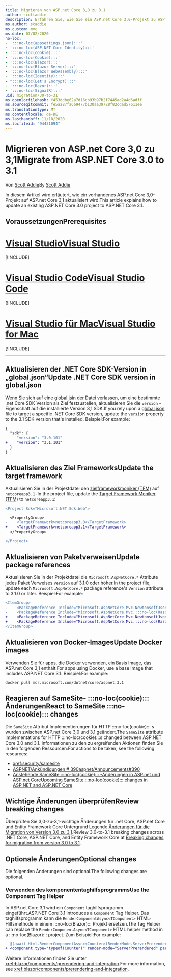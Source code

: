 ```yaml
---
title: Migrieren von ASP.net Core 3,0 zu 3,1
author: scottaddie
description: Erfahren Sie, wie Sie ein ASP.net Core 3,0-Projekt zu ASP.net Core 3,1 migrieren.
ms.author: scaddie
ms.custom: mvc
ms.date: 07/02/2020
no-loc:
- ':::no-loc(appsettings.json):::'
- ':::no-loc(ASP.NET Core Identity):::'
- ':::no-loc(cookie):::'
- ':::no-loc(Cookie):::'
- ':::no-loc(Blazor):::'
- ':::no-loc(Blazor Server):::'
- ':::no-loc(Blazor WebAssembly):::'
- ':::no-loc(Identity):::'
- ":::no-loc(Let's Encrypt):::"
- ':::no-loc(Razor):::'
- ':::no-loc(SignalR):::'
uid: migration/30-to-31
ms.openlocfilehash: f453ddbe62a7d16cb93b97b2f7445ad2a4d6adff
ms.sourcegitcommit: fe5a287fa6b9477b130aa39728f82cdad57611ee
ms.translationtype: MT
ms.contentlocale: de-DE
ms.lasthandoff: 11/10/2020
ms.locfileid: "94431094"
---
```

# <a name="migrate-from-aspnet-core-30-to-31"></a><span data-ttu-id="313ed-103">Migrieren von ASP.net Core 3,0 zu 3,1</span><span class="sxs-lookup"><span data-stu-id="313ed-103">Migrate from ASP.NET Core 3.0 to 3.1</span></span>

<span data-ttu-id="313ed-104">Von [Scott Addie](https://github.com/scottaddie)</span><span class="sxs-lookup"><span data-stu-id="313ed-104">By [Scott Addie](https://github.com/scottaddie)</span></span>

<span data-ttu-id="313ed-105">In diesem Artikel wird erläutert, wie ein vorhandenes ASP.net Core 3,0-Projekt auf ASP.net Core 3,1 aktualisiert wird.</span><span class="sxs-lookup"><span data-stu-id="313ed-105">This article explains how to update an existing ASP.NET Core 3.0 project to ASP.NET Core 3.1.</span></span>

## <a name="prerequisites"></a><span data-ttu-id="313ed-106">Voraussetzungen</span><span class="sxs-lookup"><span data-stu-id="313ed-106">Prerequisites</span></span>

# <a name="visual-studio"></a>[<span data-ttu-id="313ed-107">Visual Studio</span><span class="sxs-lookup"><span data-stu-id="313ed-107">Visual Studio</span></span>](#tab/visual-studio)

[!INCLUDE[](~/includes/net-core-prereqs-vs-3.1.md)]

# <a name="visual-studio-code"></a>[<span data-ttu-id="313ed-108">Visual Studio Code</span><span class="sxs-lookup"><span data-stu-id="313ed-108">Visual Studio Code</span></span>](#tab/visual-studio-code)

[!INCLUDE[](~/includes/net-core-prereqs-vsc-3.1.md)]

# <a name="visual-studio-for-mac"></a>[<span data-ttu-id="313ed-109">Visual Studio für Mac</span><span class="sxs-lookup"><span data-stu-id="313ed-109">Visual Studio for Mac</span></span>](#tab/visual-studio-mac)

[!INCLUDE[](~/includes/net-core-prereqs-mac-3.1.md)]

---

## <a name="update-net-core-sdk-version-in-globaljson"></a><span data-ttu-id="313ed-110">Aktualisieren der .NET Core SDK-Version in „global.json“</span><span class="sxs-lookup"><span data-stu-id="313ed-110">Update .NET Core SDK version in global.json</span></span>

<span data-ttu-id="313ed-111">Wenn Sie sich auf eine [global.jsin](/dotnet/core/tools/global-json) der Datei verlassen, um eine bestimmte .net Core SDK Version als Ziel festzustellen, aktualisieren Sie die `version` -Eigenschaft auf die installierte Version 3,1 SDK.</span><span class="sxs-lookup"><span data-stu-id="313ed-111">If you rely upon a [global.json](/dotnet/core/tools/global-json) file to target a specific .NET Core SDK version, update the `version` property to the 3.1 SDK version that's installed.</span></span> <span data-ttu-id="313ed-112">Beispiel:</span><span class="sxs-lookup"><span data-stu-id="313ed-112">For example:</span></span>

```diff
{
  "sdk": {
-    "version": "3.0.101"
+    "version": "3.1.101"
  }
}
```

## <a name="update-the-target-framework"></a><span data-ttu-id="313ed-113">Aktualisieren des Ziel Frameworks</span><span class="sxs-lookup"><span data-stu-id="313ed-113">Update the target framework</span></span>

<span data-ttu-id="313ed-114">Aktualisieren Sie in der Projektdatei den [zielframeworkmoniker (TFM)](/dotnet/standard/frameworks) auf `netcoreapp3.1` :</span><span class="sxs-lookup"><span data-stu-id="313ed-114">In the project file, update the [Target Framework Moniker (TFM)](/dotnet/standard/frameworks) to `netcoreapp3.1`:</span></span>

```diff
<Project Sdk="Microsoft.NET.Sdk.Web">

  <PropertyGroup>
-    <TargetFramework>netcoreapp3.0</TargetFramework>
+    <TargetFramework>netcoreapp3.1</TargetFramework>
  </PropertyGroup>

</Project>
```

## <a name="update-package-references"></a><span data-ttu-id="313ed-115">Aktualisieren von Paketverweisen</span><span class="sxs-lookup"><span data-stu-id="313ed-115">Update package references</span></span>

<span data-ttu-id="313ed-116">Aktualisieren Sie in der Projektdatei die `Microsoft.AspNetCore.*` Attribute jedes Paket Verweises `Version` auf 3.1.0 oder höher.</span><span class="sxs-lookup"><span data-stu-id="313ed-116">In the project file, update each `Microsoft.AspNetCore.*` package reference's `Version` attribute to 3.1.0 or later.</span></span> <span data-ttu-id="313ed-117">Beispiel:</span><span class="sxs-lookup"><span data-stu-id="313ed-117">For example:</span></span>

```diff
<ItemGroup>
-    <PackageReference Include="Microsoft.AspNetCore.Mvc.NewtonsoftJson" Version="3.0.0" />
-    <PackageReference Include="Microsoft.AspNetCore.Mvc.:::no-loc(Razor):::.RuntimeCompilation" Version="3.0.0" Condition="'$(Configuration)' == 'Debug'" />
+    <PackageReference Include="Microsoft.AspNetCore.Mvc.NewtonsoftJson" Version="3.1.1" />
+    <PackageReference Include="Microsoft.AspNetCore.Mvc.:::no-loc(Razor):::.RuntimeCompilation" Version="3.1.1" Condition="'$(Configuration)' == 'Debug'" />
</ItemGroup>
```

## <a name="update-docker-images"></a><span data-ttu-id="313ed-118">Aktualisieren von Docker-Images</span><span class="sxs-lookup"><span data-stu-id="313ed-118">Update Docker images</span></span>

<span data-ttu-id="313ed-119">Verwenden Sie für apps, die Docker verwenden, ein Basis Image, das ASP.net Core 3,1 enthält.</span><span class="sxs-lookup"><span data-stu-id="313ed-119">For apps using Docker, use a base image that includes ASP.NET Core 3.1.</span></span> <span data-ttu-id="313ed-120">Beispiel:</span><span class="sxs-lookup"><span data-stu-id="313ed-120">For example:</span></span>

```console
docker pull mcr.microsoft.com/dotnet/core/aspnet:3.1
```

## <a name="react-to-samesite-no-loccookie-changes"></a><span data-ttu-id="313ed-121">Reagieren auf SameSite- :::no-loc(cookie)::: Änderungen</span><span class="sxs-lookup"><span data-stu-id="313ed-121">React to SameSite :::no-loc(cookie)::: changes</span></span>

<span data-ttu-id="313ed-122">Die `SameSite` Attribut Implementierungen für HTTP :::no-loc(cookie)::: s wurden zwischen ASP.net Core 3,0 und 3,1 geändert.</span><span class="sxs-lookup"><span data-stu-id="313ed-122">The `SameSite` attribute implementations for HTTP :::no-loc(cookie):::s changed between ASP.NET Core 3.0 and 3.1.</span></span> <span data-ttu-id="313ed-123">Informationen zu den zu ergreifenden Aktionen finden Sie in den folgenden Ressourcen:</span><span class="sxs-lookup"><span data-stu-id="313ed-123">For actions to be taken, see the following resources:</span></span>

* <xref:security/samesite>
* [<span data-ttu-id="313ed-124">ASPNET/Ankündigungen # 390</span><span class="sxs-lookup"><span data-stu-id="313ed-124">aspnet/Announcements#390</span></span>](https://github.com/aspnet/Announcements/issues/390)
* <span data-ttu-id="313ed-125">[Anstehende SameSite :::no-loc(cookie)::: -Änderungen in ASP.net und ASP.net Core](https://devblogs.microsoft.com/aspnet/upcoming-samesite-:::no-loc(cookie):::-changes-in-asp-net-and-asp-net-core/)</span><span class="sxs-lookup"><span data-stu-id="313ed-125">[Upcoming SameSite :::no-loc(cookie)::: changes in ASP.NET and ASP.NET Core](https://devblogs.microsoft.com/aspnet/upcoming-samesite-:::no-loc(cookie):::-changes-in-asp-net-and-asp-net-core/)</span></span>

## <a name="review-breaking-changes"></a><span data-ttu-id="313ed-126">Wichtige Änderungen überprüfen</span><span class="sxs-lookup"><span data-stu-id="313ed-126">Review breaking changes</span></span>

<span data-ttu-id="313ed-127">Überprüfen Sie 3,0-zu-3,1-wichtige Änderungen für .net Core, ASP.net Core und Entity Framework Core Untergrund Legende [Änderungen für die Migration von Version 3,0 zu 3,1](/dotnet/core/compatibility/3.0-3.1).</span><span class="sxs-lookup"><span data-stu-id="313ed-127">Review 3.0-to-3.1 breaking changes across .NET Core, ASP.NET Core, and Entity Framework Core at [Breaking changes for migration from version 3.0 to 3.1](/dotnet/core/compatibility/3.0-3.1).</span></span>

## <a name="optional-changes"></a><span data-ttu-id="313ed-128">Optionale Änderungen</span><span class="sxs-lookup"><span data-stu-id="313ed-128">Optional changes</span></span>

<span data-ttu-id="313ed-129">Die folgenden Änderungen sind optional.</span><span class="sxs-lookup"><span data-stu-id="313ed-129">The following changes are optional.</span></span>

### <a name="use-the-component-tag-helper"></a><span data-ttu-id="313ed-130">Verwenden des komponententaghilfsprogramms</span><span class="sxs-lookup"><span data-stu-id="313ed-130">Use the Component Tag Helper</span></span>

<span data-ttu-id="313ed-131">In ASP.net Core 3,1 wird ein `Component` taghilfsprogramm eingeführt.</span><span class="sxs-lookup"><span data-stu-id="313ed-131">ASP.NET Core 3.1 introduces a `Component` Tag Helper.</span></span> <span data-ttu-id="313ed-132">Das taghilfsprogramm kann die `RenderComponentAsync<TComponent>` HTML-Hilfsmethode in einem :::no-loc(Blazor)::: Projekt ersetzen.</span><span class="sxs-lookup"><span data-stu-id="313ed-132">The Tag Helper can replace the `RenderComponentAsync<TComponent>` HTML helper method in a :::no-loc(Blazor)::: project.</span></span> <span data-ttu-id="313ed-133">Zum Beispiel:</span><span class="sxs-lookup"><span data-stu-id="313ed-133">For example:</span></span>

```diff
- @(await Html.RenderComponentAsync<Counter>(RenderMode.ServerPrerendered, new { IncrementAmount = 10 }))
+ <component type="typeof(Counter)" render-mode="ServerPrerendered" param-IncrementAmount="10" />
```

<span data-ttu-id="313ed-134">Weitere Informationen finden Sie unter <xref:blazor/components/prerendering-and-integration>.</span><span class="sxs-lookup"><span data-stu-id="313ed-134">For more information, see <xref:blazor/components/prerendering-and-integration>.</span></span>

